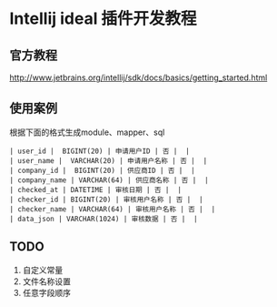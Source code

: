 # Intellij ideal 插件开发教程

## 官方教程
http://www.jetbrains.org/intellij/sdk/docs/basics/getting_started.html


## 使用案例
根据下面的格式生成module、mapper、sql

```
| user_id |  BIGINT(20) | 申请用户ID | 否 |  |
| user_name |  VARCHAR(20) | 申请用户名称 | 否 |  |
| company_id |  BIGINT(20) | 供应商ID | 否 |  |
| company_name | VARCHAR(64) | 供应商名称 | 否 |  |
| checked_at | DATETIME | 审核日期 | 否 |  |
| checker_id | BIGINT(20) | 审核用户名称 | 否 |  |
| checker_name | VARCHAR(64) | 审核用户名称 | 否 |  |
| data_json | VARCHAR(1024) | 审核数据 | 否 |  |
```

## TODO

1. 自定义常量
2. 文件名称设置
3. 任意字段顺序